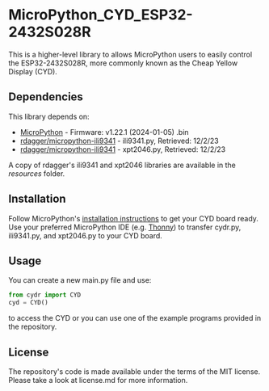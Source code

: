 # MicroPython_CYD_ESP32-2432S028R
This is a higher-level library to allows MicroPython users to easily control the ESP32-2432S028R, more commonly known as the Cheap Yellow Display (CYD).

## Dependencies
This library depends on:
* [MicroPython](https://micropython.org/download/ESP32_GENERIC/) - Firmware: v1.22.1 (2024-01-05) .bin
* [rdagger/micropython-ili9341](https://github.com/rdagger/micropython-ili9341/) - ili9341.py, Retrieved: 12/2/23
* [rdagger/micropython-ili9341](https://github.com/rdagger/micropython-ili9341/) - xpt2046.py, Retrieved: 12/2/23

A copy of rdagger's ili9341 and xpt2046 libraries are available in the _resources_ folder.


## Installation
Follow MicroPython's [installation instructions](https://learn.adafruit.com/adafruit-clue) to get your CYD board ready. Use your preferred MicroPython IDE (e.g. [Thonny](https://thonny.org/)) to transfer cydr.py, ili9341.py, and xpt2046.py to your CYD board.


## Usage
You can create a new main.py file and use:
```python
from cydr import CYD
cyd = CYD()
```
to access the CYD or you can use one of the example programs provided in the repository.


## License
The repository's code is made available under the terms of the MIT license. Please take a look at license.md for more information.
